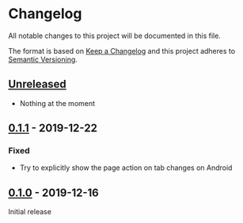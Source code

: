 # Changelog

All notable changes to this project will be documented in this file.

The format is based on [Keep a Changelog] and this project adheres to [Semantic Versioning].

## [Unreleased]

- Nothing at the moment

## [0.1.1] - 2019-12-22

### Fixed

- Try to explicitly show the page action on tab changes on Android

## [0.1.0] - 2019-12-16

Initial release

[Keep a Changelog]: https://keepachangelog.com/en/1.0.0/
[Semantic Versioning]: https://semver.org/spec/v2.0.0.html
[Unreleased]: https://github.com/Johennes/wallabaggerini/compare/0.1.1...master
[0.1.1]: https://github.com/Johennes/wallabaggerini/compare/0.1.0...0.1.1
[0.1.0]: https://github.com/Johennes/wallabaggerini/releases/tag/0.1.0
